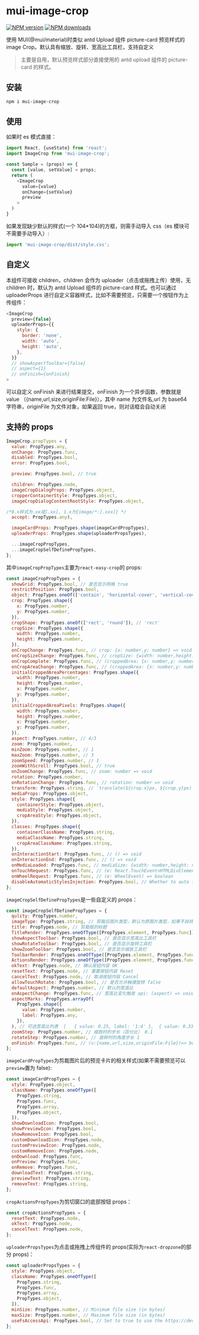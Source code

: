 # mui-image-crop

[![NPM version](https://img.shields.io/npm/v/mui-image-crop.svg?style=flat)](https://npmjs.org/package/mui-image-crop) 
[![NPM downloads](http://img.shields.io/npm/dm/mui-image-crop.svg?style=flat)](https://npmjs.org/package/mui-image-crop)

使用 MUI(@mui/material)时类似 antd Upload 组件 picture-card 预览样式的 image Crop。默认具有缩放、旋转、宽高比工具栏，支持自定义

> 主要是自用，默认预览样式部分直接使用的 antd upload 组件的 picture-card 的样式。

## 安装

```bash
npm i mui-image-crop
```

## 使用

如果时 es 模式直接：

```javascript
import React, {useState} from 'react';
import ImageCrop from 'mui-image-crop';

const Sample = (props) => {
  const [value, setValue] = props;
  return (
    <ImageCrop
      value={value}
      onChange={setValue}
      preview
    >
  )
}
```

如果发现缺少默认的样式(一个 104\*104)的方框，则需手动导入 css（es 模块可不需要手动导入）:

```javascript
import 'mui-image-crop/dist/style.css';
```

## 自定义

本组件可接收 children，children 会作为 uploader（点击或拖拽上传）使用，无 children 时，默认为 antd Upload 组件的 picture-card 样式。也可以通过 uploaderProps 进行自定义容器样式，比如不需要预览，只需要一个按钮作为上传组件：

```javascript
<ImageCrop
  preview={false}
  uploaderProps={{
    style: {
      border: 'none',
      width: 'auto',
      height: 'auto',
    },
  }}
  // showAspectToolbar={false}
  // aspect={1}
  // onFinish={onFinish}
>
```

可以自定义 onFinish 来进行结果提交，onFinish 为一个异步函数，参数就是 value （{name,url,size,originFile:File}），其中 name 为文件名,url 为 base64 字符串，originFile 为文件对象，如果返回 true，则对话框会自动关闭

## 支持的 props

```javascript
ImageCrop.propTypes = {
  value: PropTypes.any,
  onChange: PropTypes.func,
  disabled: PropTypes.bool,
  error: PropTypes.bool,

  preview: PropTypes.bool, // true

  children: PropTypes.node,
  imageCropDialogProps: PropTypes.object,
  cropperContainerStyle: PropTypes.object,
  imageCropDialogContentRootStyle: PropTypes.object,

/*0.x样式为.xx或[.xx], 1.x为{image/*:[.xxx]} */
  accept: PropTypes.any),

  imageCardProps: PropTypes.shape(imageCardPropTypes),
  uploaderProps: PropTypes.shape(uploaderPropsTypes),

  ...imageCropPropTypes,
  ...imageCropSelfDefinePropTypes,
};
```

其中`imageCropPropTypes`主要为`react-easy-crop`的 props:

```javascript
const imageCropPropTypes = {
  showGrid: PropTypes.bool, // 是否显示网格 true
  restrictPosition: PropTypes.bool,
  object: PropTypes.oneOf(['contain', 'horizontal-cover', 'vertical-cover']), // 'contain'
  crop: PropTypes.shape({
    x: PropTypes.number,
    y: PropTypes.number,
  }),
  cropShape: PropTypes.oneOf(['rect', 'round']), // 'rect'
  cropSize: PropTypes.shape({
    width: PropTypes.number,
    height: PropTypes.number,
  }),
  onCropChange: PropTypes.func, // crop: {x: number,y: number} => void
  onCropSizeChange: PropTypes.func, // cropSize: {width: number,height: number} => void
  onCropComplete: PropTypes.func, // (croppedArea: {x: number,y: number,width: number,height: number},croppedAreaPixels: {x: number,y: number,width: number,height: number})=>void
  onCropAreaChange: PropTypes.func, // (croppedArea: {x: number,y: number,width: number,height: number},croppedAreaPixels: {x: number,y: number,width: number,height: number})=>void
  initialCroppedAreaPercentages: PropTypes.shape({
    width: PropTypes.number,
    height: PropTypes.number,
    x: PropTypes.number,
    y: PropTypes.number,
  }),
  initialCroppedAreaPixels: PropTypes.shape({
    width: PropTypes.number,
    height: PropTypes.number,
    x: PropTypes.number,
    y: PropTypes.number,
  }),
  aspect: PropTypes.number, // 4/3
  zoom: PropTypes.number,
  minZoom: PropTypes.number, // 1
  maxZoom: PropTypes.number, // 3
  zoomSpeed: PropTypes.number, // 1
  zoomWithScroll: PropTypes.bool, // true
  onZoomChange: PropTypes.func, // zoom: number => void
  rotation: PropTypes.number,
  onRotationChange: PropTypes.func, // rotation: number => void
  transform: PropTypes.string, // `translate(${crop.x}px, ${crop.y}px) rotate(${rotation}deg) scale(${zoom})`
  mediaProps: PropTypes.object,
  style: PropTypes.shape({
    containerStyle: PropTypes.object,
    mediaStyle: PropTypes.object,
    cropAreaStyle: PropTypes.object,
  }),
  classes: PropTypes.shape({
    containerClassName: PropTypes.string,
    mediaClassName: PropTypes.string,
    cropAreaClassName: PropTypes.string,
  }),
  onInteractionStart: PropTypes.func, // () => void
  onInteractionEnd: PropTypes.func, // () => void
  onMediaLoaded: PropTypes.func, // mediaSize: {width: number,height: number,naturalWidth: number,naturalHeight: number}=>void
  onTouchRequest: PropTypes.func, // (e: React.TouchEvent<HTMLDivElement>) => boolean
  onWheelRequest: PropTypes.func, // (e: WheelEvent) => boolean
  disableAutomaticStylesInjection: PropTypes.bool, // Whether to auto inject styles using a style tag in the document head on component mount. When disabled you need to import the css file into your application manually (style file is available in react-easy-crop/react-easy-crop.css). Example with sass/scss @import "~react-easy-crop/react-easy-crop";.
};
```

`imageCropSelfDefinePropTypes`是一些自定义的 props：

```javascript
const imageCropSelfDefinePropTypes = {
  qulity: PropTypes.number,
  imageType: PropTypes.string, // 剪裁后图片类型，默认为原图片类型，如果不自持一般会自动置为 image/png
  title: PropTypes.node, // 剪裁框的标题
  TitleRender: PropTypes.oneOfType([PropTypes.element, PropTypes.func]), // props: title
  showAspectToolbar: PropTypes.bool, // 是否显示宽高比工具栏
  showRotateToolbar: PropTypes.bool, // 是否显示旋转工具栏
  showZoomToolbar: PropTypes.bool, // 是否显示缩放工具栏
  ToolbarRender: PropTypes.oneOfType([PropTypes.element, PropTypes.func]), // 工具栏组件，以下props会被注入 props:zoom, onZoomChange, minZoom, maxZoom, zoomStep, showZoomToolbar, rotation, onRotationChange, rotateStep, showRotateToolbar, aspect, onAspectChange, showAspectToolbar, aspectMarks, onReset, onClose, onFinish, width, defaultAspect
  ActionsRender: PropTypes.oneOfType([PropTypes.element, PropTypes.func]), // DialogActions组件，以下props会被注入： props: onReset, onClose, onFinish, resetText, okText, cancelText
  okText: PropTypes.node, // 确认按钮内容 OK
  resetText: PropTypes.node, // 重置按钮内容 Reset
  cancelText: PropTypes.node, // 取消按钮内容 Cancel
  allowTouchRotate: PropTypes.bool, // 是否允许触摸旋转 false
  defaultAspect: PropTypes.number, // 默认的宽高比
  onAspectChange: PropTypes.func, // 宽高比变化触发 api: (aspect) => void
  aspectMarks: PropTypes.arrayOf(
    PropTypes.shape({
      value: PropTypes.number,
      label: PropTypes.any,
    }),
  ), // 可选宽高比列表  [   { value: 0.25, label: '1:4' },  { value: 0.33, label: '1:3' },  { value: 0.5, label: '1:2' },  { value: 0.75, label: '3:4' },  { value: 1, label: '1:1' },  { value: 1.33, label: '4:3' },  { value: 2, label: '2:1' },  { value: 3, label: '3:1' },  { value: 4, label: '4:1' }, ]
  zoomStep: PropTypes.number, // 缩放时的步长（百分比） 0.1
  rotateStep: PropTypes.number, // 旋转时的角度步长 1
  onFinish: PropTypes.func, // (v:{name,url,size,originFile:File})=> boolen?  if return false, will not close
};
```

`imageCardPropTypes`为剪裁图片后的预览卡片的相关样式(如果不需要预览可以`preview`置为 false):

```javascript
const imageCardPropTypes = {
  style: PropTypes.object,
  className: PropTypes.oneOfType([
    PropTypes.string,
    PropTypes.func,
    PropTypes.array,
    PropTypes.object,
  ]),
  showDownloadIcon: PropTypes.bool,
  showPreviewIcon: PropTypes.bool,
  showRemoveIcon: PropTypes.bool,
  customDownloadIcon: PropTypes.node,
  customPreviewIcon: PropTypes.node,
  customRemoveIcon: PropTypes.node,
  onDownload: PropTypes.func,
  onPreview: PropTypes.func,
  onRemove: PropTypes.func,
  downloadText: PropTypes.string,
  previewText: PropTypes.string,
  removeText: PropTypes.string,
};
```

`cropActionsPropTypes`为剪切窗口的底部按钮 props：

```javascript
const cropActionsPropTypes = {
  resetText: PropTypes.node,
  okText: PropTypes.node,
  cancelText: PropTypes.node,
};
```

`uploaderPropsTypes`为点击或拖拽上传组件的 props(实际为`react-dropzone`的部分 props)：

```javascript
const uploaderPropsTypes = {
  style: PropTypes.object,
  className: PropTypes.oneOfType([
    PropTypes.string,
    PropTypes.func,
    PropTypes.array,
    PropTypes.object,
  ]),
  minSize: PropTypes.number, // Minimum file size (in bytes)
  maxSize: PropTypes.number, // Maximum file size (in bytes)
  useFsAccessApi: PropTypes.bool, // Set to true to use the https://developer.mozilla.org/en-US/docs/Web/API/File_System_Access_API  to open the file picker instead of using an `<input type="file">` click event.
};
```
